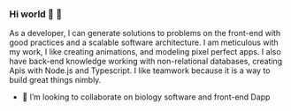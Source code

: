 ### Hi world 👋 🦄

As a developer, I can generate solutions to problems on the front-end with good practices and a scalable software architecture. I am meticulous with my work, I like creating animations, and modeling pixel perfect apps. I also have back-end knowledge working with non-relational databases, creating Apis with Node.js and Typescript. I like teamwork because it is a way to build great things nimbly.

- 👯  I’m looking to collaborate on biology software and front-end Dapp

<!--
**alexrobaina/alexrobaina** is a ✨ _special_ ✨ repository because its `README.md` (this file) appears on your GitHub profile.

Here are some ideas to get you started:

- 🔭 I’m currently working on ...
- 🌱 I’m currently learning ...
- 👯 I’m looking to collaborate on ...
- 🤔 I’m looking for help with ...
- 💬 Ask me about ...
- 📫 How to reach me: ...
- 😄 Pronouns: ...
- ⚡ Fun fact: ...
-->
